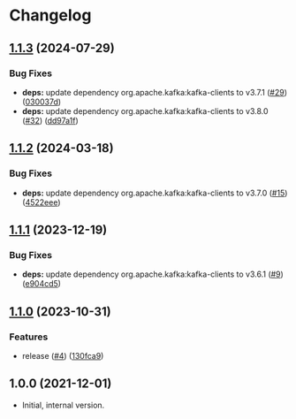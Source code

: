 # Changelog

## [1.1.3](https://github.com/statnett/k3a-prompt-login-module/compare/v1.1.2...v1.1.3) (2024-07-29)


### Bug Fixes

* **deps:** update dependency org.apache.kafka:kafka-clients to v3.7.1 ([#29](https://github.com/statnett/k3a-prompt-login-module/issues/29)) ([030037d](https://github.com/statnett/k3a-prompt-login-module/commit/030037dd7b4bf40f37b8ff93a4f0e6b0447f7d5d))
* **deps:** update dependency org.apache.kafka:kafka-clients to v3.8.0 ([#32](https://github.com/statnett/k3a-prompt-login-module/issues/32)) ([dd97a1f](https://github.com/statnett/k3a-prompt-login-module/commit/dd97a1fe7bc01f39343a8e44851ee5c53d5f83ca))

## [1.1.2](https://github.com/statnett/k3a-prompt-login-module/compare/v1.1.1...v1.1.2) (2024-03-18)


### Bug Fixes

* **deps:** update dependency org.apache.kafka:kafka-clients to v3.7.0 ([#15](https://github.com/statnett/k3a-prompt-login-module/issues/15)) ([4522eee](https://github.com/statnett/k3a-prompt-login-module/commit/4522eee5af013b84f1d952d9c7f9531f317b4bfc))

## [1.1.1](https://github.com/statnett/k3a-prompt-login-module/compare/v1.1.0...v1.1.1) (2023-12-19)


### Bug Fixes

* **deps:** update dependency org.apache.kafka:kafka-clients to v3.6.1 ([#9](https://github.com/statnett/k3a-prompt-login-module/issues/9)) ([e904cd5](https://github.com/statnett/k3a-prompt-login-module/commit/e904cd5621078b0f1a1f94b62083c87fb7475469))

## [1.1.0](https://github.com/statnett/k3a-prompt-login-module/compare/v1.0.4...v1.1.0) (2023-10-31)


### Features

* release ([#4](https://github.com/statnett/k3a-prompt-login-module/issues/4)) ([130fca9](https://github.com/statnett/k3a-prompt-login-module/commit/130fca9cff1991fa59c1a1232956a51e81465644))

## 1.0.0 (2021-12-01)

* Initial, internal version.
